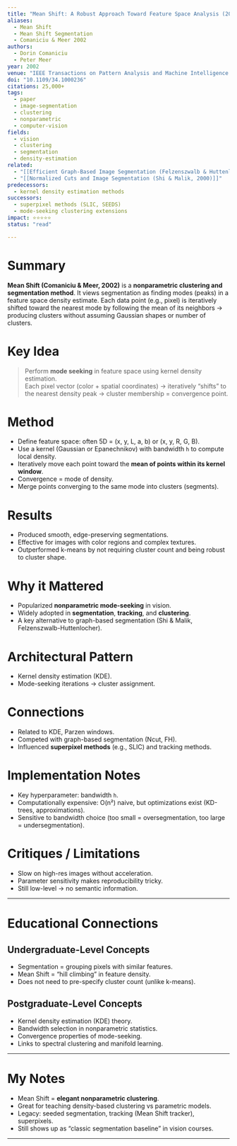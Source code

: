 ```yaml
---
title: "Mean Shift: A Robust Approach Toward Feature Space Analysis (2002)"
aliases:
  - Mean Shift
  - Mean Shift Segmentation
  - Comaniciu & Meer 2002
authors:
  - Dorin Comaniciu
  - Peter Meer
year: 2002
venue: "IEEE Transactions on Pattern Analysis and Machine Intelligence (TPAMI)"
doi: "10.1109/34.1000236"
citations: 25,000+
tags:
  - paper
  - image-segmentation
  - clustering
  - nonparametric
  - computer-vision
fields:
  - vision
  - clustering
  - segmentation
  - density-estimation
related:
  - "[[Efficient Graph-Based Image Segmentation (Felzenszwalb & Huttenlocher, 2004)]]"
  - "[[Normalized Cuts and Image Segmentation (Shi & Malik, 2000)]]"
predecessors:
  - kernel density estimation methods
successors:
  - superpixel methods (SLIC, SEEDS)
  - mode-seeking clustering extensions
impact: ⭐⭐⭐⭐⭐
status: "read"

---
```


# Summary
**Mean Shift (Comaniciu & Meer, 2002)** is a **nonparametric clustering and segmentation method**. It views segmentation as finding modes (peaks) in a feature space density estimate. Each data point (e.g., pixel) is iteratively shifted toward the nearest mode by following the mean of its neighbors → producing clusters without assuming Gaussian shapes or number of clusters.

# Key Idea
> Perform **mode seeking** in feature space using kernel density estimation.  
> Each pixel vector (color + spatial coordinates) → iteratively “shifts” to the nearest density peak → cluster membership = convergence point.

# Method
- Define feature space: often 5D = (x, y, L, a, b) or (x, y, R, G, B).  
- Use a kernel (Gaussian or Epanechnikov) with bandwidth `h` to compute local density.  
- Iteratively move each point toward the **mean of points within its kernel window**.  
- Convergence = mode of density.  
- Merge points converging to the same mode into clusters (segments).  

# Results
- Produced smooth, edge-preserving segmentations.  
- Effective for images with color regions and complex textures.  
- Outperformed k-means by not requiring cluster count and being robust to cluster shape.  

# Why it Mattered
- Popularized **nonparametric mode-seeking** in vision.  
- Widely adopted in **segmentation**, **tracking**, and **clustering**.  
- A key alternative to graph-based segmentation (Shi & Malik, Felzenszwalb-Huttenlocher).  

# Architectural Pattern
- Kernel density estimation (KDE).  
- Mode-seeking iterations → cluster assignment.  

# Connections
- Related to KDE, Parzen windows.  
- Competed with graph-based segmentation (Ncut, FH).  
- Influenced **superpixel methods** (e.g., SLIC) and tracking methods.  

# Implementation Notes
- Key hyperparameter: bandwidth `h`.  
- Computationally expensive: O(n²) naive, but optimizations exist (KD-trees, approximations).  
- Sensitive to bandwidth choice (too small = oversegmentation, too large = undersegmentation).  

# Critiques / Limitations
- Slow on high-res images without acceleration.  
- Parameter sensitivity makes reproducibility tricky.  
- Still low-level → no semantic information.  

---

# Educational Connections

## Undergraduate-Level Concepts
- Segmentation = grouping pixels with similar features.  
- Mean Shift = “hill climbing” in feature density.  
- Does not need to pre-specify cluster count (unlike k-means).  

## Postgraduate-Level Concepts
- Kernel density estimation (KDE) theory.  
- Bandwidth selection in nonparametric statistics.  
- Convergence properties of mode-seeking.  
- Links to spectral clustering and manifold learning.  

---

# My Notes
- Mean Shift = **elegant nonparametric clustering**.  
- Great for teaching density-based clustering vs parametric models.  
- Legacy: seeded segmentation, tracking (Mean Shift tracker), superpixels.  
- Still shows up as “classic segmentation baseline” in vision courses.  

---
